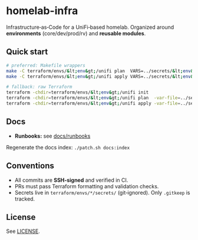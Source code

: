 # homelab-infra

Infrastructure‑as‑Code for a UniFi‑based homelab. Organized around **environments** (core/dev/prod/rv) and **reusable modules**.

## Quick start

```bash
# preferred: Makefile wrappers
make -C terraform/envs/&lt;env&gt;/unifi plan  VARS=../secrets/&lt;env&gt;.auto.tfvars
make -C terraform/envs/&lt;env&gt;/unifi apply VARS=../secrets/&lt;env&gt;.auto.tfvars

# fallback: raw Terraform
terraform -chdir=terraform/envs/&lt;env&gt;/unifi init
terraform -chdir=terraform/envs/&lt;env&gt;/unifi plan  -var-file=../secrets/&lt;env&gt;.auto.tfvars
terraform -chdir=terraform/envs/&lt;env&gt;/unifi apply -var-file=../secrets/&lt;env&gt;.auto.tfvars
```

## Docs

- **Runbooks:** see [docs/runbooks](docs/runbooks)

Regenerate the docs index: `./patch.sh docs:index`

## Conventions

- All commits are **SSH‑signed** and verified in CI.
- PRs must pass Terraform formatting and validation checks.
- Secrets live in `terraform/envs/*/secrets/` (git‑ignored). Only `.gitkeep` is tracked.

## License

See [LICENSE](LICENSE).
